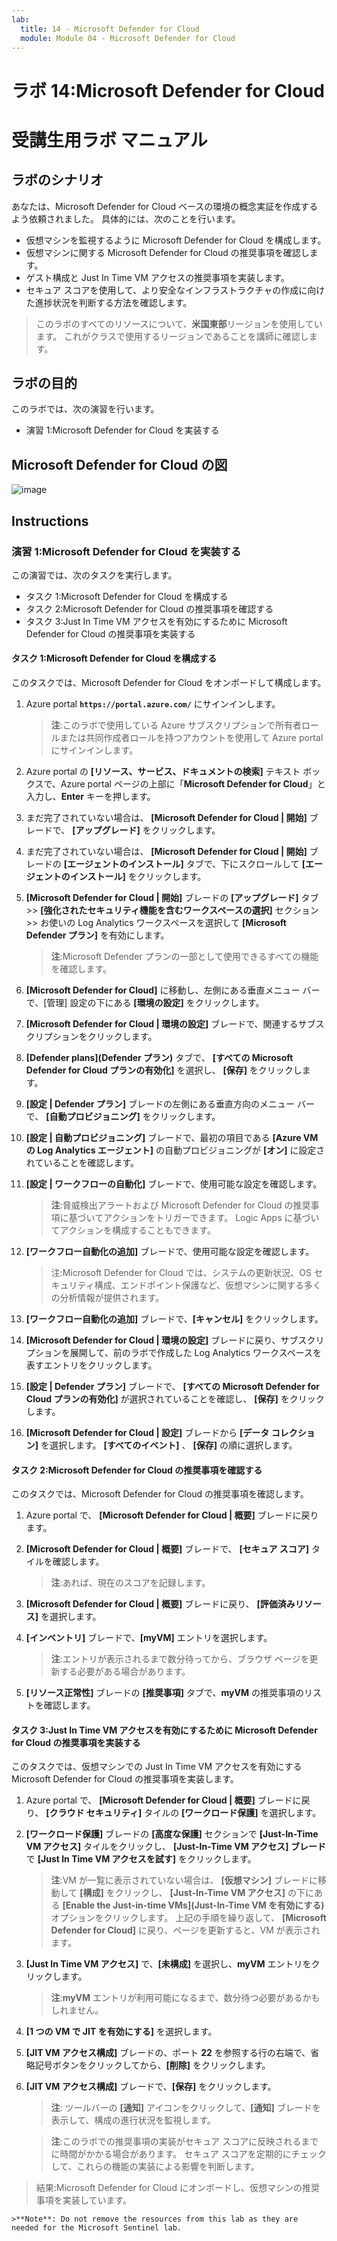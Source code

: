 ```yaml
---
lab:
  title: 14 - Microsoft Defender for Cloud
  module: Module 04 - Microsoft Defender for Cloud
---
```


# <a name="lab-14-microsoft-defender-for-cloud"></a>ラボ 14:Microsoft Defender for Cloud
# <a name="student-lab-manual"></a>受講生用ラボ マニュアル

## <a name="lab-scenario"></a>ラボのシナリオ

あなたは、Microsoft Defender for Cloud ベースの環境の概念実証を作成するよう依頼されました。 具体的には、次のことを行います。

- 仮想マシンを監視するように Microsoft Defender for Cloud を構成します。
- 仮想マシンに関する Microsoft Defender for Cloud の推奨事項を確認します。
- ゲスト構成と Just In Time VM アクセスの推奨事項を実装します。 
- セキュア スコアを使用して、より安全なインフラストラクチャの作成に向けた進捗状況を判断する方法を確認します。

> このラボのすべてのリソースについて、**米国東部**リージョンを使用しています。 これがクラスで使用するリージョンであることを講師に確認します。 

## <a name="lab-objectives"></a>ラボの目的

このラボでは、次の演習を行います。

- 演習 1:Microsoft Defender for Cloud を実装する

## <a name="microsoft-defender-for-cloud-diagram"></a>Microsoft Defender for Cloud の図

![image](https://user-images.githubusercontent.com/91347931/157537800-94a64b6e-026c-41b2-970e-f8554ce1e0ab.png)

## <a name="instructions"></a>Instructions

### <a name="exercise-1-implement-microsoft-defender-for-cloud"></a>演習 1:Microsoft Defender for Cloud を実装する

この演習では、次のタスクを実行します。

- タスク 1:Microsoft Defender for Cloud を構成する
- タスク 2:Microsoft Defender for Cloud の推奨事項を確認する
- タスク 3:Just In Time VM アクセスを有効にするために Microsoft Defender for Cloud の推奨事項を実装する

#### <a name="task-1-configure-microsoft-defender-for-cloud"></a>タスク 1:Microsoft Defender for Cloud を構成する

このタスクでは、Microsoft Defender for Cloud をオンボードして構成します。

1. Azure portal **`https://portal.azure.com/`** にサインインします。

    >**注**:このラボで使用している Azure サブスクリプションで所有者ロールまたは共同作成者ロールを持つアカウントを使用して Azure portal にサインインします。

2. Azure portal の **[リソース、サービス、ドキュメントの検索]** テキスト ボックスで、Azure portal ページの上部に「**Microsoft Defender for Cloud**」と入力し、**Enter** キーを押します。

3. まだ完了されていない場合は、 **[Microsoft Defender for Cloud | 開始]** ブレードで、 **[アップグレード]** をクリックします。
     
4. まだ完了されていない場合は、 **[Microsoft Defender for Cloud | 開始]** ブレードの **[エージェントのインストール]** タブで、下にスクロールして **[エージェントのインストール]** をクリックします。

5. **[Microsoft Defender for Cloud | 開始]** ブレードの **[アップグレード]** タブ >> **[強化されたセキュリティ機能を含むワークスペースの選択]** セクション >> お使いの Log Analytics ワークスペースを選択して **[Microsoft Defender プラン]** を有効にします。 

    >**注**:Microsoft Defender プランの一部として使用できるすべての機能を確認します。 

6. **[Microsoft Defender for Cloud]** に移動し、左側にある垂直メニュー バーで、[管理] 設定の下にある **[環境の設定]** をクリックします。

7. **[Microsoft Defender for Cloud | 環境の設定]** ブレードで、関連するサブスクリプションをクリックします。 

8. **[Defender plans]\(Defender プラン\)** タブで、 **[すべての Microsoft Defender for Cloud プランの有効化]** を選択し、 **[保存]** をクリックします。

9. **[設定 | Defender プラン]** ブレードの左側にある垂直方向のメニュー バーで、 **[自動プロビジョニング]** をクリックします。 

10. **[設定 | 自動プロビジョニング]** ブレードで、最初の項目である **[Azure VM の Log Analytics エージェント]** の自動プロビジョニングが **[オン]** に設定されていることを確認します。

11. **[設定 | ワークフローの自動化]** ブレードで、使用可能な設定を確認します。 

    >**注**:脅威検出アラートおよび Microsoft Defender for Cloud の推奨事項に基づいてアクションをトリガーできます。 Logic Apps に基づいてアクションを構成することもできます。 
    
12. **[ワークフロー自動化の追加]** ブレードで、使用可能な設定を確認します。

    >注:Microsoft Defender for Cloud では、システムの更新状況、OS セキュリティ構成、エンドポイント保護など、仮想マシンに関する多くの分析情報が提供されます。

13. **[ワークフロー自動化の追加]** ブレードで、**[キャンセル]** をクリックします。

14. **[Microsoft Defender for Cloud | 環境の設定]** ブレードに戻り、サブスクリプションを展開して、前のラボで作成した Log Analytics ワークスペースを表すエントリをクリックします。

15. **[設定 | Defender プラン]** ブレードで、 **[すべての Microsoft Defender for Cloud プランの有効化]** が選択されていることを確認し、 **[保存]** をクリックします。

16. **[Microsoft Defender for Cloud | 設定]** ブレードから **[データ コレクション]** を選択します。 **[すべてのイベント]** 、 **[保存]** の順に選択します。


#### <a name="task-2-review-the-microsoft-defender-for-cloud-recommendation"></a>タスク 2:Microsoft Defender for Cloud の推奨事項を確認する

このタスクでは、Microsoft Defender for Cloud の推奨事項を確認します。 

1. Azure portal で、 **[Microsoft Defender for Cloud | 概要]** ブレードに戻ります。 

2. **[Microsoft Defender for Cloud | 概要]** ブレードで、 **[セキュア スコア]** タイルを確認します。

    >**注**:あれば、現在のスコアを記録します。

3. **[Microsoft Defender for Cloud | 概要]** ブレードに戻り、 **[評価済みリソース]** を選択します。

4. **[インベントリ]** ブレードで、**[myVM]** エントリを選択します。

    >**注**:エントリが表示されるまで数分待ってから、ブラウザ ページを更新する必要がある場合があります。
    
5. **[リソース正常性]** ブレードの **[推奨事項]** タブで、**myVM** の推奨事項のリストを確認します。


#### <a name="task-3-implement-the-microsoft-defender-for-cloud-recommendation-to-enable-just-in-time-vm-access"></a>タスク 3:Just In Time VM アクセスを有効にするために Microsoft Defender for Cloud の推奨事項を実装する

このタスクでは、仮想マシンでの Just In Time VM アクセスを有効にする Microsoft Defender for Cloud の推奨事項を実装します。 

1. Azure portal で、 **[Microsoft Defender for Cloud | 概要]** ブレードに戻り、 **[クラウド セキュリティ]** タイルの **[ワークロード保護]** を選択します。

2. **[ワークロード保護]** ブレードの **[高度な保護]** セクションで **[Just-In-Time VM アクセス]** タイルをクリックし、 **[Just-In-Time VM アクセス] ブレード**で **[Just In Time VM アクセスを試す]** をクリックします。

    >**注**:VM が一覧に表示されていない場合は、 **[仮想マシン]** ブレードに移動して **[構成]** をクリックし、 **[Just-In-Time VM アクセス]** の下にある **[Enable the Just-in-time VMs]\(Just-In-Time VM を有効にする\)** オプションをクリックします。 上記の手順を繰り返して、 **[Microsoft Defender for Cloud]** に戻り、ページを更新すると、VM が表示されます。

3. **[Just In Time VM アクセス]** で、**[未構成]** を選択し、**myVM** エントリをクリックします。

    >**注**:**myVM** エントリが利用可能になるまで、数分待つ必要があるかもしれません。

4. **[1 つの VM で JIT を有効にする]** を選択します。

5. **[JIT VM アクセス構成]** ブレードの、ポート **22** を参照する行の右端で、省略記号ボタンをクリックしてから、**[削除]** をクリックします。

6. **[JIT VM アクセス構成]** ブレードで、**[保存]** をクリックします。

    >**注**: ツールバーの **[通知]** アイコンをクリックして、**[通知]** ブレードを表示して、構成の進行状況を監視します。 

    >**注**:このラボでの推奨事項の実装がセキュア スコアに反映されるまでに時間がかかる場合があります。 セキュア スコアを定期的にチェックして、これらの機能の実装による影響を判断します。 

> 結果:Microsoft Defender for Cloud にオンボードし、仮想マシンの推奨事項を実装しています。 

    >**Note**: Do not remove the resources from this lab as they are needed for the Microsoft Sentinel lab.
